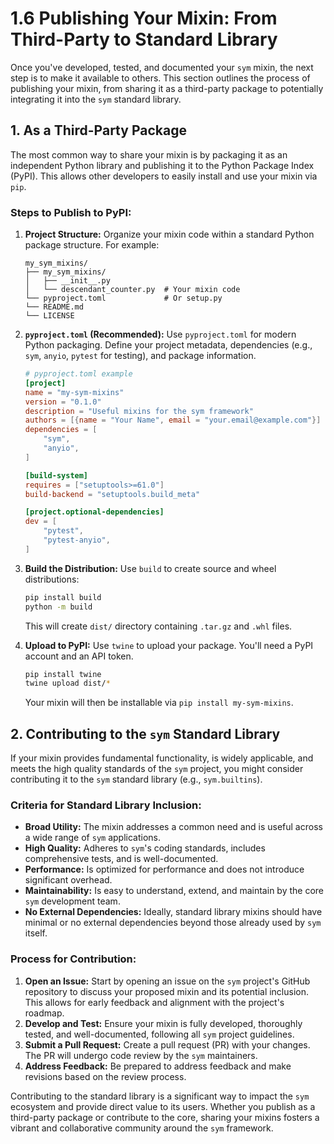 # 1.6 Publishing Your Mixin: From Third-Party to Standard Library

Once you've developed, tested, and documented your `sym` mixin, the next step is to make it available to others. This section outlines the process of publishing your mixin, from sharing it as a third-party package to potentially integrating it into the `sym` standard library.

## 1. As a Third-Party Package

The most common way to share your mixin is by packaging it as an independent Python library and publishing it to the Python Package Index (PyPI). This allows other developers to easily install and use your mixin via `pip`.

### Steps to Publish to PyPI:

1.  **Project Structure:** Organize your mixin code within a standard Python package structure. For example:

    ```
    my_sym_mixins/
    ├── my_sym_mixins/
    │   ├── __init__.py
    │   └── descendant_counter.py  # Your mixin code
    └── pyproject.toml             # Or setup.py
    └── README.md
    └── LICENSE
    ```

2.  **`pyproject.toml` (Recommended):** Use `pyproject.toml` for modern Python packaging. Define your project metadata, dependencies (e.g., `sym`, `anyio`, `pytest` for testing), and package information.

    ```toml
    # pyproject.toml example
    [project]
    name = "my-sym-mixins"
    version = "0.1.0"
    description = "Useful mixins for the sym framework"
    authors = [{name = "Your Name", email = "your.email@example.com"}]
    dependencies = [
        "sym",
        "anyio",
    ]

    [build-system]
    requires = ["setuptools>=61.0"]
    build-backend = "setuptools.build_meta"

    [project.optional-dependencies]
    dev = [
        "pytest",
        "pytest-anyio",
    ]
    ```

3.  **Build the Distribution:** Use `build` to create source and wheel distributions:

    ```bash
    pip install build
    python -m build
    ```

    This will create `dist/` directory containing `.tar.gz` and `.whl` files.

4.  **Upload to PyPI:** Use `twine` to upload your package. You'll need a PyPI account and an API token.

    ```bash
    pip install twine
    twine upload dist/*
    ```

    Your mixin will then be installable via `pip install my-sym-mixins`.

## 2. Contributing to the `sym` Standard Library

If your mixin provides fundamental functionality, is widely applicable, and meets the high quality standards of the `sym` project, you might consider contributing it to the `sym` standard library (e.g., `sym.builtins`).

### Criteria for Standard Library Inclusion:

*   **Broad Utility:** The mixin addresses a common need and is useful across a wide range of `sym` applications.
*   **High Quality:** Adheres to `sym`'s coding standards, includes comprehensive tests, and is well-documented.
*   **Performance:** Is optimized for performance and does not introduce significant overhead.
*   **Maintainability:** Is easy to understand, extend, and maintain by the core `sym` development team.
*   **No External Dependencies:** Ideally, standard library mixins should have minimal or no external dependencies beyond those already used by `sym` itself.

### Process for Contribution:

1.  **Open an Issue:** Start by opening an issue on the `sym` project's GitHub repository to discuss your proposed mixin and its potential inclusion. This allows for early feedback and alignment with the project's roadmap.
2.  **Develop and Test:** Ensure your mixin is fully developed, thoroughly tested, and well-documented, following all `sym` project guidelines.
3.  **Submit a Pull Request:** Create a pull request (PR) with your changes. The PR will undergo code review by the `sym` maintainers.
4.  **Address Feedback:** Be prepared to address feedback and make revisions based on the review process.

Contributing to the standard library is a significant way to impact the `sym` ecosystem and provide direct value to its users. Whether you publish as a third-party package or contribute to the core, sharing your mixins fosters a vibrant and collaborative community around the `sym` framework.
